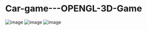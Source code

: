 # Car-game---OPENGL-3D-Game
![image](https://user-images.githubusercontent.com/74047465/212886182-15cf2c0c-43cb-4150-aa75-3797209f736f.png)
![image](https://user-images.githubusercontent.com/74047465/212886236-087f8a10-3662-46a4-a175-7a2ddb684abf.png)
![image](https://user-images.githubusercontent.com/74047465/212886422-5369f59f-3e5c-4567-b994-8cbf2d2645ce.png)

